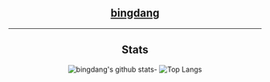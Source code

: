 <div align="center">

## [bingdang](https://github.com/bingdang)

<hr>

## Stats

![bingdang's github stats](https://github-readme-stats.vercel.app/api?username=bingdang&show_icons=true&theme=tokyonight)- ![Top Langs](https://github-readme-stats.vercel.app/api/top-langs/?username=bingdang&show_icons=true&theme=tokyonight)
 

</div>
